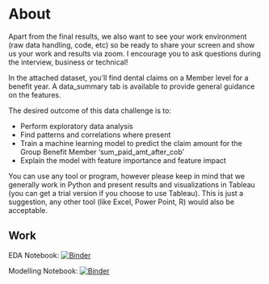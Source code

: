 # About

Apart from the final results, we also want to see your work environment (raw data handling, code, etc) so be ready to share your screen and show us your work and results via zoom. I encourage you to ask questions during the interview, business or technical!

In the attached dataset, you’ll find dental claims on a Member level for a benefit year. A data_summary tab is available to provide general guidance on the features.

The desired outcome of this data challenge is to:

* Perform exploratory data analysis
* Find patterns and correlations where present
* Train a machine learning model to predict the claim amount for the Group Benefit Member ‘sum_paid_amt_after_cob’
* Explain the model with feature importance and feature impact

You can use any tool or program, however please keep in mind that we generally work in Python and present results and visualizations in Tableau (you can get a trial version if you choose to use Tableau). This is just a suggestion, any other tool (like Excel, Power Point, R) would also be acceptable.

## Work

EDA Notebook: [![Binder](https://mybinder.org/badge_logo.svg)](https://mybinder.org/v2/gh/SJHH-Nguyen-D/Dental-Dataset-Challenge/HEAD?labpath=Untitled.ipynb)

Modelling Notebook: [![Binder](https://mybinder.org/badge_logo.svg)](https://mybinder.org/v2/gh/SJHH-Nguyen-D/Dental-Dataset-Challenge/HEAD?labpath=modeling.ipynb)

